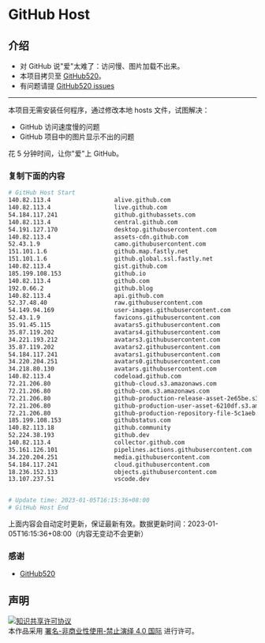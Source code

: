 # GitHub Host
## 介绍
- 对 GitHub 说"爱"太难了：访问慢、图片加载不出来。
- 本项目拷贝至 [GitHub520](https://github.com/521xueweihan/GitHub520)。
- 有问题请提 [GitHub520 issues](https://github.com/521xueweihan/GitHub520/issues/new)

---

本项目无需安装任何程序，通过修改本地 hosts 文件，试图解决：
- GitHub 访问速度慢的问题
- GitHub 项目中的图片显示不出的问题

花 5 分钟时间，让你"爱"上 GitHub。

### 复制下面的内容
```bash
# GitHub Host Start
140.82.113.4                  alive.github.com
140.82.113.4                  live.github.com
54.184.117.241                github.githubassets.com
140.82.113.4                  central.github.com
54.191.127.170                desktop.githubusercontent.com
140.82.113.4                  assets-cdn.github.com
52.43.1.9                     camo.githubusercontent.com
151.101.1.6                   github.map.fastly.net
151.101.1.6                   github.global.ssl.fastly.net
140.82.113.4                  gist.github.com
185.199.108.153               github.io
140.82.113.4                  github.com
192.0.66.2                    github.blog
140.82.113.4                  api.github.com
52.37.48.40                   raw.githubusercontent.com
54.149.94.169                 user-images.githubusercontent.com
52.43.1.9                     favicons.githubusercontent.com
35.91.45.115                  avatars5.githubusercontent.com
35.87.119.202                 avatars4.githubusercontent.com
34.221.193.212                avatars3.githubusercontent.com
35.87.119.202                 avatars2.githubusercontent.com
54.184.117.241                avatars1.githubusercontent.com
34.220.204.251                avatars0.githubusercontent.com
34.218.80.130                 avatars.githubusercontent.com
140.82.113.4                  codeload.github.com
72.21.206.80                  github-cloud.s3.amazonaws.com
72.21.206.80                  github-com.s3.amazonaws.com
72.21.206.80                  github-production-release-asset-2e65be.s3.amazonaws.com
72.21.206.80                  github-production-user-asset-6210df.s3.amazonaws.com
72.21.206.80                  github-production-repository-file-5c1aeb.s3.amazonaws.com
185.199.108.153               githubstatus.com
140.82.113.18                 github.community
52.224.38.193                 github.dev
140.82.113.4                  collector.github.com
35.161.126.101                pipelines.actions.githubusercontent.com
34.220.204.251                media.githubusercontent.com
54.184.117.241                cloud.githubusercontent.com
18.236.152.133                objects.githubusercontent.com
13.107.237.51                 vscode.dev


# Update time: 2023-01-05T16:15:36+08:00
# GitHub Host End

```
上面内容会自动定时更新，保证最新有效。数据更新时间：2023-01-05T16:15:36+08:00（内容无变动不会更新）

### 感谢

- [GitHub520](https://github.com/521xueweihan/GitHub520)

## 声明
<a rel="license" href="https://creativecommons.org/licenses/by-nc-nd/4.0/deed.zh"><img alt="知识共享许可协议" style="border-width: 0" src="https://licensebuttons.net/l/by-nc-nd/4.0/88x31.png"></a><br>本作品采用 <a rel="license" href="https://creativecommons.org/licenses/by-nc-nd/4.0/deed.zh">署名-非商业性使用-禁止演绎 4.0 国际</a> 进行许可。